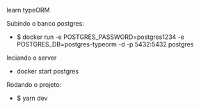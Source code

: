 learn typeORM

Subindo o banco postgres:
- $ docker run -e POSTGRES_PASSWORD=postgres1234 -e POSTGRES_DB=postgres-typeorm -d -p 5432:5432 postgres

Inciando o server
- docker start postgres

Rodando o projeto:
- $ yarn dev






